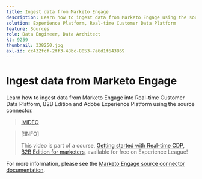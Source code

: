 ```yaml
---
title: Ingest data from Marketo Engage
description: Learn how to ingest data from Marketo Engage using the source connector.
solution: Experience Platform, Real-time Customer Data Platform
feature: Sources
role: Data Engineer, Data Architect
kt: 9259
thumbnail: 338250.jpg
exl-id: cc432fcf-2ff3-48bc-8053-7a6d1f643869
---
```

# Ingest data from Marketo Engage

Learn how to ingest data from Marketo Engage into Real-time Customer Data Platform, B2B Edition and Adobe Experience Platform using the source connector.

>[!VIDEO](https://video.tv.adobe.com/v/338250?quality=12&learn=on)

>[!INFO]
>
> This video is part of a course, [Getting started with Real-time CDP, B2B Edition for marketers](https://experienceleague.adobe.com/?recommended=ExperiencePlatform-U-1-2021.rtcdp.b2b), available for free on Experience League!

For more information, please see the [Marketo Engage source connector documentation](https://experienceleague.adobe.com/docs/experience-platform/sources/connectors/adobe-applications/marketo/marketo.html).
